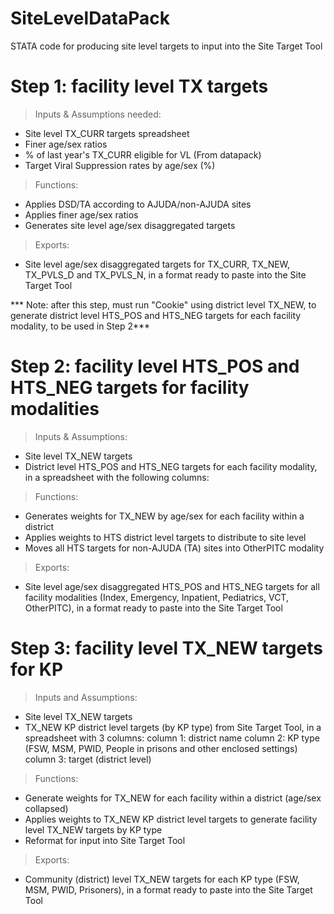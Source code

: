 # SiteLevelDataPack
STATA code for producing site level targets to input into the Site Target Tool

# Step 1: facility level TX targets
> Inputs & Assumptions needed:
- Site level TX_CURR targets spreadsheet 
- Finer age/sex ratios
- % of last year's TX_CURR eligible for VL (From datapack)
- Target Viral Suppression rates by age/sex (%)
  
> Functions:
- Applies DSD/TA according to AJUDA/non-AJUDA sites 
- Applies finer age/sex ratios
- Generates site level age/sex disaggregated targets 
  
> Exports:
- Site level age/sex disaggregated targets for TX_CURR, TX_NEW, TX_PVLS_D and TX_PVLS_N, in a format ready to paste into the Site Target Tool
  
*** Note: after this step, must run "Cookie" using district level TX_NEW, to generate district level HTS_POS and HTS_NEG targets for each facility modality, to be used in Step 2***

# Step 2: facility level HTS_POS and HTS_NEG targets for facility modalities 
> Inputs & Assumptions:
- Site level TX_NEW targets
- District level HTS_POS and HTS_NEG targets for each facility modality, in a spreadsheet with the following columns: 
  
> Functions:
- Generates weights for TX_NEW by age/sex for each facility within a district
- Applies weights to HTS district level targets to distribute to site level 
- Moves all HTS targets for non-AJUDA (TA) sites into OtherPITC modality 
  
> Exports: 
- Site level age/sex disaggregated HTS_POS and HTS_NEG targets for all facility modalities (Index, Emergency, Inpatient, Pediatrics, VCT, OtherPITC), in a format ready to paste into the Site Target Tool

# Step 3: facility level TX_NEW targets for KP
> Inputs and Assumptions: 
- Site level TX_NEW targets
- TX_NEW KP district level targets (by KP type) from Site Target Tool, in a spreadsheet with 3 columns:
      column 1: district name
      column 2: KP type (FSW, MSM, PWID, People in prisons and other enclosed settings)
      column 3: target (district level)
  
> Functions:
- Generate weights for TX_NEW for each facility within a district (age/sex collapsed)
- Applies weights to TX_NEW KP district level targets to generate facility level TX_NEW targets by KP type
- Reformat for input into Site Target Tool 
  
> Exports:
- Community (district) level TX_NEW targets for each KP type (FSW, MSM, PWID, Prisoners), in a format ready to paste into the Site Target Tool 
